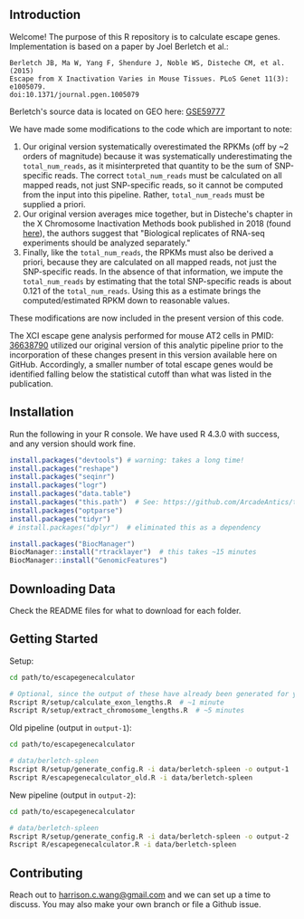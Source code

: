 ## Introduction

Welcome! The purpose of this R repository is to calculate escape genes. Implementation is based on a paper by Joel Berletch et al.:

```
Berletch JB, Ma W, Yang F, Shendure J, Noble WS, Disteche CM, et al. (2015)
Escape from X Inactivation Varies in Mouse Tissues. PLoS Genet 11(3): e1005079.
doi:10.1371/journal.pgen.1005079
```
Berletch's source data is located on GEO here: [GSE59777](https://www.ncbi.nlm.nih.gov/geo/query/acc.cgi?acc=GSE59777)

We have made some modifications to the code which are important to note: 

1. Our original version systematically overestimated the RPKMs (off by ~2 orders of magnitude) because it was systematically underestimating the `total_num_reads`, as it misinterpreted that quantity to be the sum of SNP-specific reads. The correct `total_num_reads` must be calculated on all mapped reads, not just SNP-specific reads, so it cannot be computed from the input into this pipeline. Rather, `total_num_reads` must be supplied a priori.
2. Our original version averages mice together, but in Disteche's chapter in the X Chromosome Inactivation Methods book published in 2018 (found [here](https://www.ncbi.nlm.nih.gov/pmc/articles/PMC6269188/)), the authors suggest that "Biological replicates of RNA-seq experiments should be analyzed separately."
3. Finally, like the `total_num_reads`, the RPKMs must also be derived a priori, because they are calculated on all mapped reads, not just the SNP-specific reads. In the absence of that information, we impute the `total_num_reads` by estimating that the total SNP-specific reads is about 0.121 of the `total_num_reads`. Using this as a estimate brings the computed/estimated RPKM down to reasonable values.

These modifications are now included in the present version of this code.

The XCI escape gene analysis performed for mouse AT2 cells in PMID: [36638790](https://pubmed.ncbi.nlm.nih.gov/36638790) utilized our original version of this analytic pipeline prior to the incorporation of these changes present in this version available here on GitHub. Accordingly, a smaller number of total escape genes would be identified falling below the statistical cutoff than what was listed in the publication.


## Installation

Run the following in your R console. We have used R 4.3.0 with success, and any version should work fine.

```R
install.packages("devtools") # warning: takes a long time!
install.packages("reshape")
install.packages("seqinr")
install.packages("logr")
install.packages("data.table")
install.packages("this.path")  # See: https://github.com/ArcadeAntics/this.path
install.packages("optparse")
install.packages("tidyr")
# install.packages("dplyr")  # eliminated this as a dependency

install.packages("BiocManager")
BiocManager::install("rtracklayer")  # this takes ~15 minutes
BiocManager::install("GenomicFeatures")
```



## Downloading Data

Check the README files for what to download for each folder.


## Getting Started

Setup:

```bash
cd path/to/escapegenecalculator

# Optional, since the output of these have already been generated for you
Rscript R/setup/calculate_exon_lengths.R  # ~1 minute
Rscript R/setup/extract_chromosome_lengths.R  # ~5 minutes
```

Old pipeline (output in `output-1`):

```bash
cd path/to/escapegenecalculator

# data/berletch-spleen
Rscript R/setup/generate_config.R -i data/berletch-spleen -o output-1
Rscript R/escapegenecalculator_old.R -i data/berletch-spleen
```

New pipeline (output in `output-2`):

```bash
cd path/to/escapegenecalculator

# data/berletch-spleen
Rscript R/setup/generate_config.R -i data/berletch-spleen -o output-2  # default
Rscript R/escapegenecalculator.R -i data/berletch-spleen
```

## Contributing

Reach out to [harrison.c.wang@gmail.com](mailto:harrison.c.wang@gmail.com) and we can set up a time to discuss. You may also make your own branch or file a Github issue.
